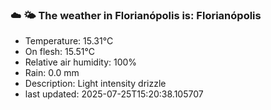 ### ☁️ 🌤️  The weather in Florianópolis is: Florianópolis

- Temperature: 15.31°C
- On flesh: 15.51°C
- Relative air humidity: 100%
- Rain: 0.0 mm
- Description: Light intensity drizzle
- last updated: 2025-07-25T15:20:38.105707
